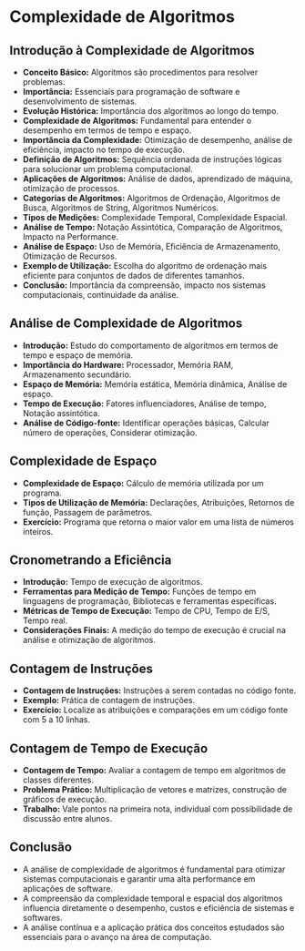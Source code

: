 # Complexidade de Algoritmos

## Introdução à Complexidade de Algoritmos
- **Conceito Básico:** Algoritmos são procedimentos para resolver problemas.
- **Importância:** Essenciais para programação de software e desenvolvimento de sistemas.
- **Evolução Histórica:** Importância dos algoritmos ao longo do tempo.
- **Complexidade de Algoritmos:** Fundamental para entender o desempenho em termos de tempo e espaço.
- **Importância da Complexidade:** Otimização de desempenho, análise de eficiência, impacto no tempo de execução.
- **Definição de Algoritmos:** Sequência ordenada de instruções lógicas para solucionar um problema computacional.
- **Aplicações de Algoritmos:** Análise de dados, aprendizado de máquina, otimização de processos.
- **Categorias de Algoritmos:** Algoritmos de Ordenação, Algoritmos de Busca, Algoritmos de String, Algoritmos Numéricos.
- **Tipos de Medições:** Complexidade Temporal, Complexidade Espacial.
- **Análise de Tempo:** Notação Assintótica, Comparação de Algoritmos, Impacto na Performance.
- **Análise de Espaço:** Uso de Memória, Eficiência de Armazenamento, Otimização de Recursos.
- **Exemplo de Utilização:** Escolha do algoritmo de ordenação mais eficiente para conjuntos de dados de diferentes tamanhos.
- **Conclusão:** Importância da compreensão, impacto nos sistemas computacionais, continuidade da análise.

## Análise de Complexidade de Algoritmos
- **Introdução:** Estudo do comportamento de algoritmos em termos de tempo e espaço de memória.
- **Importância do Hardware:** Processador, Memória RAM, Armazenamento secundário.
- **Espaço de Memória:** Memória estática, Memória dinâmica, Análise de espaço.
- **Tempo de Execução:** Fatores influenciadores, Análise de tempo, Notação assintótica.
- **Análise de Código-fonte:** Identificar operações básicas, Calcular número de operações, Considerar otimização.

## Complexidade de Espaço
- **Complexidade de Espaço:** Cálculo de memória utilizada por um programa.
- **Tipos de Utilização de Memória:** Declarações, Atribuições, Retornos de função, Passagem de parâmetros.
- **Exercício:** Programa que retorna o maior valor em uma lista de números inteiros.

## Cronometrando a Eficiência
- **Introdução:** Tempo de execução de algoritmos.
- **Ferramentas para Medição de Tempo:** Funções de tempo em linguagens de programação, Bibliotecas e ferramentas específicas.
- **Métricas de Tempo de Execução:** Tempo de CPU, Tempo de E/S, Tempo real.
- **Considerações Finais:** A medição do tempo de execução é crucial na análise e otimização de algoritmos.

## Contagem de Instruções
- **Contagem de Instruções:** Instruções a serem contadas no código fonte.
- **Exemplo:** Prática de contagem de instruções.
- **Exercício:** Localize as atribuições e comparações em um código fonte com 5 a 10 linhas.

## Contagem de Tempo de Execução
- **Contagem de Tempo:** Avaliar a contagem de tempo em algoritmos de classes diferentes.
- **Problema Prático:** Multiplicação de vetores e matrizes, construção de gráficos de execução.
- **Trabalho:** Vale pontos na primeira nota, individual com possibilidade de discussão entre alunos.

## Conclusão
- A análise de complexidade de algoritmos é fundamental para otimizar sistemas computacionais e garantir uma alta performance em aplicações de software.
- A compreensão da complexidade temporal e espacial dos algoritmos influencia diretamente o desempenho, custos e eficiência de sistemas e softwares.
- A análise contínua e a aplicação prática dos conceitos estudados são essenciais para o avanço na área de computação.
